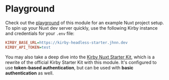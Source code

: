 # Playground

Check out the [playground](https://github.com/johannschopplich/nuxt-kql/tree/main/playground) of this module for an example Nuxt project setup. To spin up your Nuxt dev server quickly, use the following Kirby instance and credentials for your `.env` file:

```ini
KIRBY_BASE_URL=https://kirby-headless-starter.jhnn.dev
KIRBY_API_TOKEN=test
```

You may also take a deep dive into the [Kirby Nuxt Starter Kit](https://github.com/johannschopplich/kirby-nuxt-starterkit), which is a rewrite of the official Kirby Starter Kit with this module. It's configured to use **token-based authentication**, but can be used with **basic authentication** as well.
